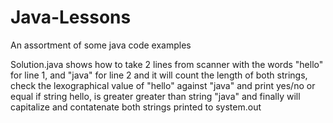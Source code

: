 # Java-Lessons
An assortment of some java code examples

Solution.java shows how to take 2 lines from scanner with the words "hello" for line 1, and "java" for line 2 and it will count the length of both strings, check the lexographical value of "hello" against "java" and print yes/no or equal if string hello, is greater greater than string "java" and finally will capitalize and contatenate both strings printed to system.out


